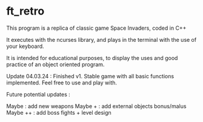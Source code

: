 # ft_retro

This program is a replica of classic game Space Invaders, coded in C++

It executes with the ncurses library, and plays in the terminal with the use of your keyboard.

It is intended for educational purposes, to display the uses and good practice of an object oriented program.

Update 04.03.24 :
Finished v1. Stable game with all basic functions implemented. Feel free to use and play with.

Future potential updates :

Maybe : add new weapons
Maybe + : add external objects bonus/malus
Maybe ++ : add boss fights + level design
